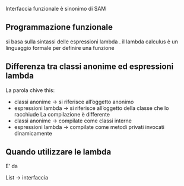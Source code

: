 Interfaccia funzionale è sinonimo di SAM

## Programmazione funzionale
si basa sulla sintassi delle espressioni lambda . il lambda calculus è un linguaggio formale per definire una funzione

## Differenza tra classi anonime ed espressioni lambda
La parola chive this:
 - classi anonime → si riferisce all’oggetto anonimo
 - espressioni lambda → si riferisce all’oggetto della classe che lo racchiude
La compilazione è differente
- classi anonime → compilate come classi interne
- espressioni lambda → compilate come metodi privati invocati dinamicamente

## Quando utilizzare le lambda
E’ da 

List → interfaccia